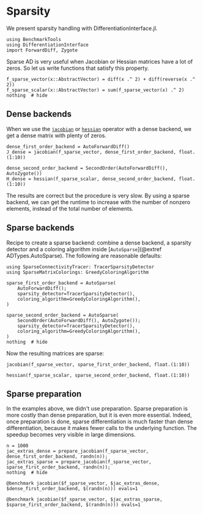 # Sparsity

We present sparsity handling with DifferentiationInterface.jl.

```@example tuto2
using BenchmarkTools
using DifferentiationInterface
import ForwardDiff, Zygote
```

Sparse AD is very useful when Jacobian or Hessian matrices have a lot of zeros.
So let us write functions that satisfy this property.

```@example tuto2
f_sparse_vector(x::AbstractVector) = diff(x .^ 2) + diff(reverse(x .^ 2))
f_sparse_scalar(x::AbstractVector) = sum(f_sparse_vector(x) .^ 2)
nothing  # hide
```

## Dense backends

When we use the [`jacobian`](@ref) or [`hessian`](@ref) operator with a dense backend, we get a dense matrix with plenty of zeros.

```@example tuto2
dense_first_order_backend = AutoForwardDiff()
J_dense = jacobian(f_sparse_vector, dense_first_order_backend, float.(1:10))
```

```@example tuto2
dense_second_order_backend = SecondOrder(AutoForwardDiff(), AutoZygote())
H_dense = hessian(f_sparse_scalar, dense_second_order_backend, float.(1:10))
```

The results are correct but the procedure is very slow.
By using a sparse backend, we can get the runtime to increase with the number of nonzero elements, instead of the total number of elements.

## Sparse backends

Recipe to create a sparse backend: combine a dense backend, a sparsity detector and a coloring algorithm inside [`AutoSparse`](@extref ADTypes.AutoSparse).
The following are reasonable defaults:

```@example tuto2
using SparseConnectivityTracer: TracerSparsityDetector
using SparseMatrixColorings: GreedyColoringAlgorithm

sparse_first_order_backend = AutoSparse(
    AutoForwardDiff();
    sparsity_detector=TracerSparsityDetector(),
    coloring_algorithm=GreedyColoringAlgorithm(),
)

sparse_second_order_backend = AutoSparse(
    SecondOrder(AutoForwardDiff(), AutoZygote());
    sparsity_detector=TracerSparsityDetector(),
    coloring_algorithm=GreedyColoringAlgorithm(),
)
nothing  # hide
```

Now the resulting matrices are sparse:

```@example tuto2
jacobian(f_sparse_vector, sparse_first_order_backend, float.(1:10))
```

```@example tuto2
hessian(f_sparse_scalar, sparse_second_order_backend, float.(1:10))
```

## Sparse preparation

In the examples above, we didn't use preparation.
Sparse preparation is more costly than dense preparation, but it is even more essential.
Indeed, once preparation is done, sparse differentiation is much faster than dense differentiation, because it makes fewer calls to the underlying function.
The speedup becomes very visible in large dimensions.

```@example tuto2
n = 1000
jac_extras_dense = prepare_jacobian(f_sparse_vector, dense_first_order_backend, randn(n));
jac_extras_sparse = prepare_jacobian(f_sparse_vector, sparse_first_order_backend, randn(n));
nothing  # hide
```

```@example tuto2
@benchmark jacobian($f_sparse_vector, $jac_extras_dense, $dense_first_order_backend, $(randn(n))) evals=1
```

```@example tuto2
@benchmark jacobian($f_sparse_vector, $jac_extras_sparse, $sparse_first_order_backend, $(randn(n))) evals=1
```
